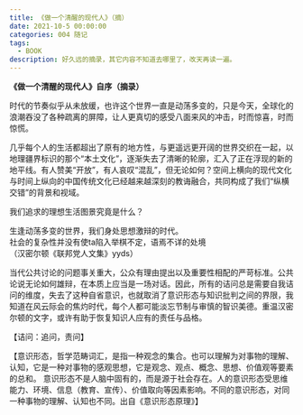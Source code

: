 ```yaml
---
title: 《做一个清醒的现代人》（摘）
date: 2021-10-5 00:00:00
categories: 004 随记
tags:
  - BOOK
description: 好久远的摘录，其它内容不知道去哪里了，改天再读一遍。
---
```


**《做一个清醒的现代人》自序（摘录）**  

时代的节奏似乎从未放缓，也许这个世界一直是动荡多变的，只是今天，全球化的浪潮吞没了各种疏离的屏障，让人更真切的感受八面来风的冲击，时而惊喜，时而惊慌。 

几乎每个人的生活都超出了原有的地方性，与更遥远更开阔的世界交织在一起，以地理疆界标识的那个“本土文化”，逐渐失去了清晰的轮廓，汇入了正在浮现的新的地平线。有人赞美“开放”，有人哀叹“混乱”，但无论如何？空间上横向的现代文化与时间上纵向的中国传统文化已经越来越深刻的教诲融合，共同构成了我们“纵横交错”的背景和视域。  

我们追求的理想生活图景究竟是什么？  

生逢动荡多变的世界，我们身处思想激辩的时代。  
社会的复杂性并没有使ta陷入举棋不定，语焉不详的处境  
（汉密尔顿《联邦党人文集》yyds）

当代公共讨论的问题事关重大，公众有理由提出以及重要性相配的严苛标准。公共论说无论如何雄辩，在本质上应当是一场对话。因此，所有的诘问总是需要自我诘问的维度，失去了这种自省意识，也就取消了意识形态与知识批判之间的界限，我知道在风云际会的焦灼时代，每个人都可能淡忘节制与审慎的智识美德。重温汉密尔顿的文字，或许有助于恢复知识人应有的责任与品格。  

【诘问：追问，责问】  

【意识形态，哲学范畴词汇，是指一种观念的集合。也可以理解为对事物的理解、认知，它是一种对事物的感观思想，它是观念、观点、概念、思想、价值观等要素的总和。  意识形态不是人脑中固有的，而是源于社会存在。人的意识形态受思维能力、环境、信息（教育、宣传）、价值取向等因素影响。不同的意识形态，对同一种事物的理解、认知也不同。出自《意识形态原理》】